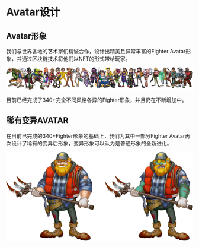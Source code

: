 # Avatar设计

## Avatar形象

我们与世界各地的艺术家们精诚合作，设计出精美且异常丰富的Fighter Avatar形象，并通过区块链技术将他们以NFT的形式带给玩家。

![&#x56FE;&#xFF1A;&#x4EC5;&#x5C55;&#x793A;&#x4E86;&#x76EE;&#x524D;&#x5DF2;&#x5B8C;&#x6210;&#x7684;&#x4E00;&#x5C0F;&#x90E8;&#x5206;](../.gitbook/assets/image.png)

目前已经完成了340+完全不同风格各异的Fighter形象，并且仍在不断增加中。

## 稀有变异AVATAR

在目前已完成的340+Fighter形象的基础上，我们为其中一部分Fighter Avatar再次设计了稀有的变异后形象，变异形象可以认为是普通形象的全新进化。

![&#x56FE;&#xFF1A;&#x6B63;&#x5E38;AVATAR&#x4E0E;&#x53D8;&#x5F02;&#x540E;AVATAR](../.gitbook/assets/1.png)

